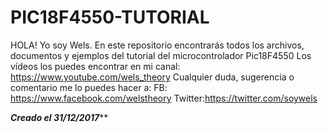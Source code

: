 # PIC18F4550-TUTORIAL
HOLA! Yo soy Wels.
En este repositorio encontrarás todos los archivos, documentos y ejemplos del tutorial del microcontrolador Pic18F4550
Los vídeos los puedes encontrar en mi canal: https://www.youtube.com/wels_theory
Cualquier duda, sugerencia o comentario me lo puedes hacer a:
FB: https://www.facebook.com/welstheory
Twitter:https://twitter.com/soywels


***************************************************Creado el 31/12/2017*****************************************************
